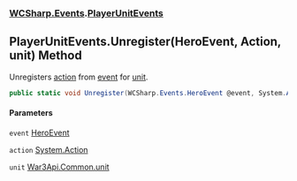 ### [WCSharp.Events](WCSharp.Events.md 'WCSharp.Events').[PlayerUnitEvents](WCSharp.Events.PlayerUnitEvents.md 'WCSharp.Events.PlayerUnitEvents')

## PlayerUnitEvents.Unregister(HeroEvent, Action, unit) Method

Unregisters [action](WCSharp.Events.PlayerUnitEvents.Unregister(WCSharp.Events.HeroEvent,System.Action,War3Api.Common.unit).md#WCSharp.Events.PlayerUnitEvents.Unregister(WCSharp.Events.HeroEvent,System.Action,War3Api.Common.unit).action 'WCSharp.Events.PlayerUnitEvents.Unregister(WCSharp.Events.HeroEvent, System.Action, War3Api.Common.unit).action') from [event](WCSharp.Events.PlayerUnitEvents.Unregister(WCSharp.Events.HeroEvent,System.Action,War3Api.Common.unit).md#WCSharp.Events.PlayerUnitEvents.Unregister(WCSharp.Events.HeroEvent,System.Action,War3Api.Common.unit).event 'WCSharp.Events.PlayerUnitEvents.Unregister(WCSharp.Events.HeroEvent, System.Action, War3Api.Common.unit).event') for [unit](WCSharp.Events.PlayerUnitEvents.Unregister(WCSharp.Events.HeroEvent,System.Action,War3Api.Common.unit).md#WCSharp.Events.PlayerUnitEvents.Unregister(WCSharp.Events.HeroEvent,System.Action,War3Api.Common.unit).unit 'WCSharp.Events.PlayerUnitEvents.Unregister(WCSharp.Events.HeroEvent, System.Action, War3Api.Common.unit).unit').

```csharp
public static void Unregister(WCSharp.Events.HeroEvent @event, System.Action action, War3Api.Common.unit unit);
```
#### Parameters

<a name='WCSharp.Events.PlayerUnitEvents.Unregister(WCSharp.Events.HeroEvent,System.Action,War3Api.Common.unit).event'></a>

`event` [HeroEvent](WCSharp.Events.HeroEvent.md 'WCSharp.Events.HeroEvent')

<a name='WCSharp.Events.PlayerUnitEvents.Unregister(WCSharp.Events.HeroEvent,System.Action,War3Api.Common.unit).action'></a>

`action` [System.Action](https://docs.microsoft.com/en-us/dotnet/api/System.Action 'System.Action')

<a name='WCSharp.Events.PlayerUnitEvents.Unregister(WCSharp.Events.HeroEvent,System.Action,War3Api.Common.unit).unit'></a>

`unit` [War3Api.Common.unit](https://docs.microsoft.com/en-us/dotnet/api/War3Api.Common.unit 'War3Api.Common.unit')